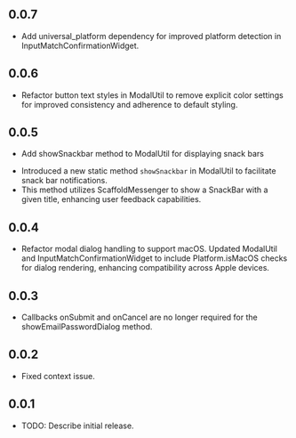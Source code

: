## 0.0.7

* Add universal_platform dependency for improved platform detection in InputMatchConfirmationWidget.

## 0.0.6

* Refactor button text styles in ModalUtil to remove explicit color settings for improved consistency and adherence to default styling.

## 0.0.5

* Add showSnackbar method to ModalUtil for displaying snack bars

- Introduced a new static method `showSnackbar` in ModalUtil to facilitate snack bar notifications.
- This method utilizes ScaffoldMessenger to show a SnackBar with a given title, enhancing user feedback capabilities.

## 0.0.4

* Refactor modal dialog handling to support macOS. Updated ModalUtil and InputMatchConfirmationWidget to include Platform.isMacOS checks for dialog rendering, enhancing compatibility across Apple devices.

## 0.0.3

* Callbacks onSubmit and onCancel are no longer required for the showEmailPasswordDialog method.

## 0.0.2

* Fixed context issue.

## 0.0.1

* TODO: Describe initial release.
